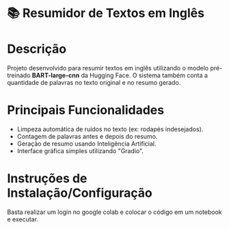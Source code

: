 # 📚 Resumidor de Textos em Inglês

# Descrição
Projeto desenvolvido para resumir textos em inglês utilizando o modelo pré-treinado **BART-large-cnn** da Hugging Face. O sistema também conta a quantidade de palavras no texto original e no resumo gerado.

# Principais Funcionalidades
- Limpeza automática de ruídos no texto (ex: rodapés indesejados).
- Contagem de palavras antes e depois do resumo.
- Geração de resumo usando Inteligência Artificial.
- Interface gráfica simples utilizando "Gradio".

# Instruções de Instalação/Configuração
Basta realizar um login no google colab e colocar o código em um notebook e executar.
